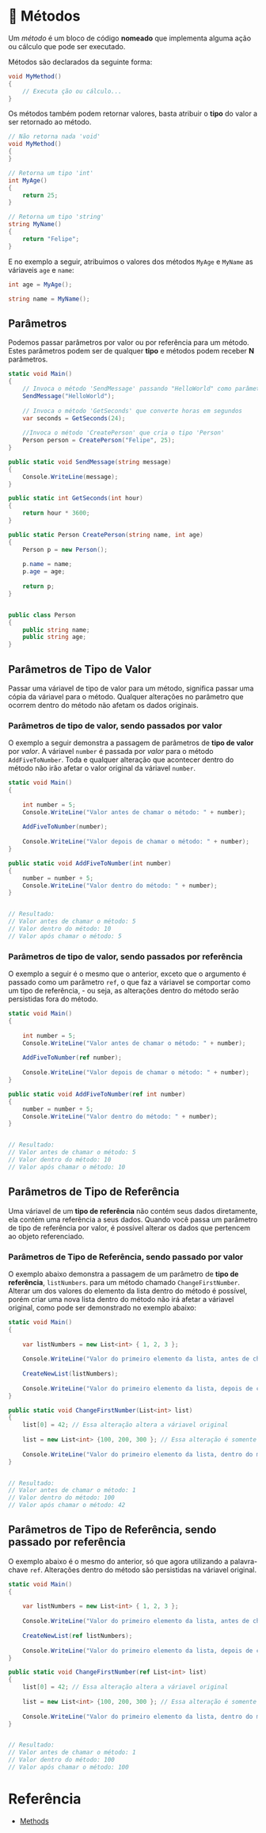 # 🚶 Métodos

Um *método* é um bloco de código **nomeado** que implementa alguma ação ou cálculo que pode ser executado.

Métodos são declarados da seguinte forma:
```C#
void MyMethod()
{
    // Executa ção ou cálculo...
}
```

Os métodos também podem retornar valores, basta atribuir o **tipo** do valor a ser retornado ao método.
```C#
// Não retorna nada 'void'
void MyMethod()
{
}

// Retorna um tipo 'int'
int MyAge()
{
    return 25;
}

// Retorna um tipo 'string'
string MyName()
{
    return "Felipe";
}
```

E no exemplo a seguir, atribuimos o valores dos métodos `MyAge` e `MyName` as váriaveis `age` e `name`:
```C#
int age = MyAge();

string name = MyName();
```

## Parâmetros

Podemos passar parâmetros por valor ou por referência para um método. Estes parâmetros podem ser de qualquer **tipo** e métodos podem receber **N** parâmetros.
```C#
static void Main()
{
    // Invoca o método 'SendMessage' passando "HelloWorld" como parâmetro
    SendMessage("HelloWorld");
    
    // Invoca o método 'GetSeconds' que converte horas em segundos
    var seconds = GetSeconds(24);
    
    //Invoca o método 'CreatePerson' que cria o tipo 'Person'
    Person person = CreatePerson("Felipe", 25);
}

public static void SendMessage(string message)
{
    Console.WriteLine(message);
}

public static int GetSeconds(int hour)
{
    return hour * 3600;
}

public static Person CreatePerson(string name, int age)
{
    Person p = new Person();
    
    p.name = name;
    p.age = age;
    
    return p;
}


public class Person
{
    public string name;
    public string age;
}
```

## Parâmetros de **Tipo de Valor**
Passar uma váriavel de tipo de valor para um método, significa passar uma cópia da váriavel para o método. Qualquer alterações no parâmetro que ocorrem dentro do método não afetam os dados originais.

### Parâmetros de **tipo de valor**, sendo passados por valor
O exemplo a seguir demonstra a passagem de parâmetros de **tipo de valor** por *valor*. A váriavel `number` é passada por *valor* para o método `AddFiveToNumber`.
Toda e qualquer alteração que acontecer dentro do método não irão afetar o valor original da váriavel `number`.
```C#
static void Main()
{
    
    int number = 5;
    Console.WriteLine("Valor antes de chamar o método: " + number);
    
    AddFiveToNumber(number);
    
    Console.WriteLine("Valor depois de chamar o método: " + number);
}

public static void AddFiveToNumber(int number)
{
    number = number + 5;
    Console.WriteLine("Valor dentro do método: " + number);
}


// Resultado:
// Valor antes de chamar o método: 5
// Valor dentro do método: 10
// Valor após chamar o método: 5
```

### Parâmetros de **tipo de valor**, sendo passados por referência
O exemplo a seguir é o mesmo que o anterior, exceto que o argumento é passado como um parâmetro `ref`, o que faz a váriavel se comportar como um tipo de referência, -
ou seja, as alterações dentro do método serão persistidas fora do método.
```C#
static void Main()
{
    
    int number = 5;
    Console.WriteLine("Valor antes de chamar o método: " + number);
    
    AddFiveToNumber(ref number);
    
    Console.WriteLine("Valor depois de chamar o método: " + number);
}

public static void AddFiveToNumber(ref int number)
{
    number = number + 5;
    Console.WriteLine("Valor dentro do método: " + number);
}


// Resultado:
// Valor antes de chamar o método: 5
// Valor dentro do método: 10
// Valor após chamar o método: 10
```

## Parâmetros de **Tipo de Referência**
Uma váriavel de um **tipo de referência** não contém seus dados diretamente, ela contém uma referência a seus dados. Quando você passa um parâmetro de tipo de referência por valor, é possível
alterar os dados que pertencem ao objeto referenciado.

### Parâmetros de **Tipo de Referência**, sendo passado por valor
O exemplo abaixo demonstra a passagem de um parâmetro de **tipo de referência**, `listNumbers`. para um método chamado `ChangeFirstNumber`.
Alterar um dos valores do elemento da lista dentro do método é possível, porém criar uma nova lista dentro do método não irá afetar a váriavel original, como pode ser demonstrado no exemplo abaixo:
```C#
static void Main()
{
    
    var listNumbers = new List<int> { 1, 2, 3 };
    
    Console.WriteLine("Valor do primeiro elemento da lista, antes de chamar o método: " + listNumbers[0]);
    
    CreateNewList(listNumbers);
    
    Console.WriteLine("Valor do primeiro elemento da lista, depois de chamar o método: " + listNumbers[0]);
}

public static void ChangeFirstNumber(List<int> list)
{
    list[0] = 42; // Essa alteração altera a váriavel original
    
    list = new List<int> {100, 200, 300 }; // Essa alteração é somente local.
    
    Console.WriteLine("Valor do primeiro elemento da lista, dentro do método: " + list[0]);
}


// Resultado:
// Valor antes de chamar o método: 1
// Valor dentro do método: 100
// Valor após chamar o método: 42
```

## Parâmetros de **Tipo de Referência**, sendo passado por referência
O exemplo abaixo é o mesmo do anterior, só que agora utilizando a palavra-chave `ref`. Alterações dentro do método são persistidas na váriavel original.
```C#
static void Main()
{
    
    var listNumbers = new List<int> { 1, 2, 3 };
    
    Console.WriteLine("Valor do primeiro elemento da lista, antes de chamar o método: " + listNumbers[0]);
    
    CreateNewList(ref listNumbers);
    
    Console.WriteLine("Valor do primeiro elemento da lista, depois de chamar o método: " + listNumbers[0]);
}

public static void ChangeFirstNumber(ref List<int> list)
{
    list[0] = 42; // Essa alteração altera a váriavel original
    
    list = new List<int> {100, 200, 300 }; // Essa alteração é somente local.
    
    Console.WriteLine("Valor do primeiro elemento da lista, dentro do método: " + list[0]);
}


// Resultado:
// Valor antes de chamar o método: 1
// Valor dentro do método: 100
// Valor após chamar o método: 100
```

# Referência
* [Methods](https://docs.microsoft.com/en-us/dotnet/csharp/src/language-reference/language-specification/classes#methods)